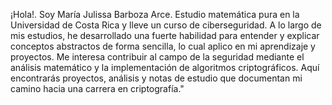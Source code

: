 ¡Hola!. Soy María Julissa Barboza Arce. Estudio matemática pura en la Universidad de Costa Rica y lleve un curso de ciberseguridad.
A lo largo de mis estudios, he desarrollado una fuerte habilidad para entender y explicar conceptos abstractos de forma sencilla, lo cual aplico en mi aprendizaje y proyectos.
Me interesa contribuir al campo de la seguridad mediante el análisis matemático y la implementación de algoritmos criptográficos. 
Aquí encontrarás proyectos, análisis y notas de estudio que documentan mi camino hacia una carrera en criptografía."
